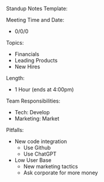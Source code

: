 Standup Notes Template:

Meeting Time and Date:
- 0/0/0

Topics:
- Financials
- Leading Products
- New Hires

Length:
- 1 Hour (ends at 4:00pm)

Team Responsibilities:
- Tech: Develop
- Marketing: Market

Pitfalls:
- New code integration
  - Use Github
  - Use ChatGPT
- Low User Base
  - New marketing tactics
  - Ask corporate for more money
